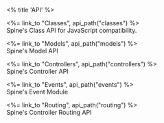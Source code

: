 <% title 'API' %>

<p><%= link_to "Classes", api_path("classes") %> <br />Spine's Class API for JavaScript compatibility.</p>
<p><%= link_to "Models", api_path("models") %> <br /> Spine's Model API</p>
<p><%= link_to "Controllers", api_path("controllers") %> <br /> Spine's Controller API</p>
<p><%= link_to "Events", api_path("events") %> <br /> Spine's Event Module</p>
<p><%= link_to "Routing", api_path("routing") %> <br /> Spine's Controller Routing API</p>
